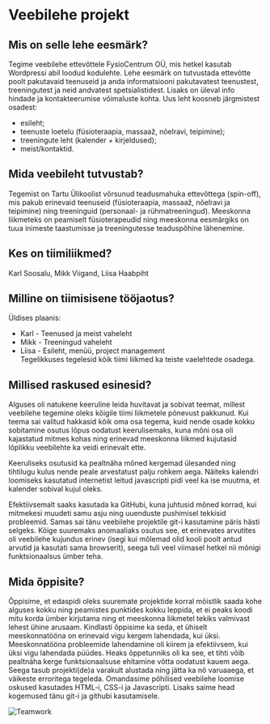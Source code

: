 # Veebilehe projekt

## Mis on selle lehe eesmärk?
Tegime veebilehe ettevõttele FysioCentrum OÜ, mis hetkel kasutab Wordpressi abil loodud kodulehte. Lehe eesmärk on tutvustada ettevõtte poolt pakutavaid teenuseid ja anda informatsiooni pakutavatest teenustest, treeningutest ja neid andvatest spetsialistidest. Lisaks on üleval info hindade ja kontakteerumise võimaluste kohta.
Uus leht koosneb järgmistest osadest:
* esileht;
* teenuste loetelu (füsioteraapia, massaaž, nõelravi, teipimine);
* treeningute leht (kalender + kirjeldused);
* meist/kontaktid.
 
## Mida veebileht tutvustab?
Tegemist on Tartu Ülikoolist võrsunud teadusmahuka ettevõttega (spin-off), mis pakub erinevaid teenuseid (füsioteraapia, massaaž, nõelravi ja teipimine) ning treeninguid (personaal- ja rühmatreeningud). Meeskonna liikmeteks on peamiselt füsioterapeudid ning meeskonna eesmärgiks on tuua inimeste taastumisse ja treeningutesse teaduspõhine lähenemine.
 
## Kes on tiimiliikmed? 
Karl Soosalu, Mikk Viigand, Liisa Haabpiht
 
## Milline on tiimisisene tööjaotus?
Üldises plaanis:
* Karl - Teenused ja meist vaheleht
* Mikk - Treeningud vaheleht
* Liisa - Esileht, menüü, project management  
Tegelikkuses tegelesid kõik tiimi liikmed ka teiste vaelehtede osadega.
 
## Millised raskused esinesid?
Alguses oli natukene keeruline leida huvitavat ja sobivat teemat, millest veebilehe tegemine oleks kõigile tiimi liikmetele põnevust pakkunud. Kui teema sai valitud hakkasid kõik oma osa tegema, kuid nende osade kokku sobitamine osutus lõpus oodatust keerulisemaks, kuna mõni osa oli kajastatud mitmes kohas ning erinevad meeskonna liikmed kujutasid lõplikku veebilehte ka veidi erinevalt ette.

Keeruliseks osutusid ka pealtnäha mõned kergemad ülesanded ning tihtilugu kulus nende peale arvestatust palju rohkem aega. Näiteks kalendri loomiseks kasutatud internetist leitud javascripti pidi veel ka ise muutma, et kalender sobival kujul oleks.

Efektiivsemalt saaks kasutada ka GitHubi, kuna juhtusid mõned korrad, kui mitmekesi muudeti samu asju ning uuenduste pushimisel tekkisid probleemid. Samas sai tänu veebilehe projektile git-i kasutamine päris hästi selgeks. Kõige suuremaks anomaaliaks osutus see, et erinevates arvutites oli veebilehe kujundus erinev (isegi kui mõlemad olid kooli poolt antud arvutid ja kasutati sama browserit), seega tuli veel viimasel hetkel nii mõnigi funktsionaalsus ümber teha.

## Mida õppisite?
Õppisime, et edaspidi oleks suuremate projektide korral mõistlik saada kohe alguses kokku ning peamistes punktides kokku leppida, et ei peaks koodi mitu korda ümber kirjutama ning et meeskonna liikmetel tekiks valmivast lehest ühine arusaam. Kindlasti õppisime ka seda, et ühiselt meeskonnatööna on erinevaid vigu kergem lahendada, kui üksi. Meeskonnatööna probleemide lahendamine oli kiirem ja efektiivsem, kui üksi vigu lahendada püüdes. Heaks õppetunniks oli ka see, et tihti võib pealtnäha kerge funktsionaalsuse ehitamine võtta oodatust kauem aega. Seega tasub projekti(de)a varakult alustada ning jätta ka nö varuaaega, et väikeste erroritega tegeleda. Omandasime põhilised veebilehe loomise oskused kasutades HTML-i, CSS-i ja Javascripti. Lisaks saime head kogemused tänu git-i ja githubi kasutamisele. 

![Teamwork](http://www.quoteambition.com/wp-content/uploads/2017/04/teamwork-quotes-champion.png)
